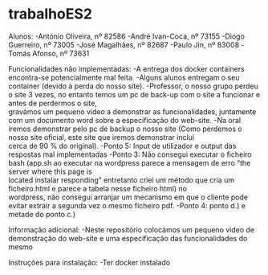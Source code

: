 # trabalhoES2

Alunos:
-António Oliveira, nº 82586
-André Ivan-Coca, nº 73155
-Diogo Guerreiro, nº 73005
-José Magalhães, nº 82687
-Paulo Jin, nº 83008
-Tomás Afonso, nº 73631


Funcionalidades não implementadas:
  -A entrega dos docker containers encontra-se potencialmente mal feita.
  -Alguns alunos entregam o seu container (devido à perda do nosso site).
  -Professor, o nosso grupo perdeu o site 3 vezes, no entanto temos um pc de back-up com o site a funcionar e antes de perdermos o site,      
   gravámos um pequeno video a demonstrar as funcionalidades, juntamente com um documento word sobre a especificação do web-site.
  -Na oral iremos demonstrar pelo pc de backup o nosso site (Como perdemos o nosso site oficial, este site que iremos demonstrar inclui           
   cerca de 90 % do original).
  -Ponto 5: Input de utilizador e output das respostas mal implementadas
  -Ponto 3: Não consegui executar o ficheiro bash (app.sh ao executar na wordpress parece a mensagem de erro “the server where this page is         
            located instalar responding” entretanto criei um método que cria um ficheiro.html e parece a tabela nesse ficheiro html) no       
             wordpress, não consegui arranjar um mecanismo em que o cliente pode evitar extrair a segunda vez o mesmo ficheiro pdf.
  -Ponto 4: ponto d.) e metade do ponto c.)
  
  
  
  
Informação adicional:
  -Neste repositório colocámos um pequeno video de demonstração do web-site e uma especificação das funcionalidades do mesmo
  
 Instruções para instalação:
  -Ter docker instalado
  
  
  
